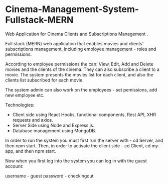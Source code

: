 # Cinema-Management-System-Fullstack-MERN
Web Application for Cinema Clients and Subscriptions Management .

Full stack (MERN) web application that enables movies and clients' subscriptions management, including employee management - roles and permissions.

According to employee permissions the can:
View, Edit, Add and Delete movies and the clients of the cinema.
They can also subscribe a client to a movie.
The system presents the movies list for each client, and also the clients list subscribed for each movie.

The system admin can also work on the employees - set pemissions, add new employee etc.

Technologies:
- Client side using React Hooks, functional components, Rest API, XHR requests and axios.
- Server Side using Node and Express.js.
- Database management using MongoDB.

In order to run the system you must first run the server with - cd Server, and then npm start.
Then, in order to activate the client side - cd Client, cd my-app, and then npm start.

Now when you first log into the system you can log in with the guest account:

username - guest
password - checkingout
